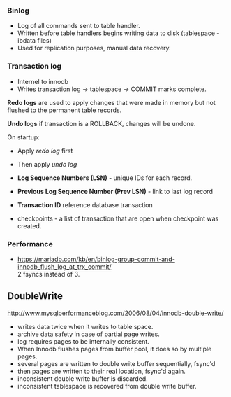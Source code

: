 ### Binlog

* Log of all commands sent to table handler.
* Written before table handlers begins writing data to disk (tablespace - ibdata files)
* Used for replication purposes, manual data recovery. 

### Transaction log

* Internel to innodb
* Writes transaction log -> tablespace -> COMMIT marks complete.

__Redo logs__ are used to apply changes that were made in memory but not flushed to the permanent table records.

__Undo logs__ if transaction is a ROLLBACK, changes will be undone.

On startup:
* Apply _redo log_ first
* Then apply _undo log_

* __Log Sequence Numbers (LSN)__ - unique IDs for each record.
* __Previous Log Sequence Number (Prev LSN)__ - link to last log record
* __Transaction ID__ reference database transaction
* checkpoints - a list of transaction that are open when checkpoint was created.

### Performance

* https://mariadb.com/kb/en/binlog-group-commit-and-innodb_flush_log_at_trx_commit/  
  2 fsyncs instead of 3.

## DoubleWrite

http://www.mysqlperformanceblog.com/2006/08/04/innodb-double-write/

- writes data twice when it writes to table space.
- archive data safety in case of partial page writes.
- log requires pages to be internally consistent. 
- When Innodb flushes pages from buffer pool, it does so by multiple pages.
- several pages are written to double write buffer sequentially, fsync'd
- then pages are written to their real location, fsync'd again.
- inconsistent double write buffer is discarded.
- inconsistent tablespace is recovered from double write buffer.
